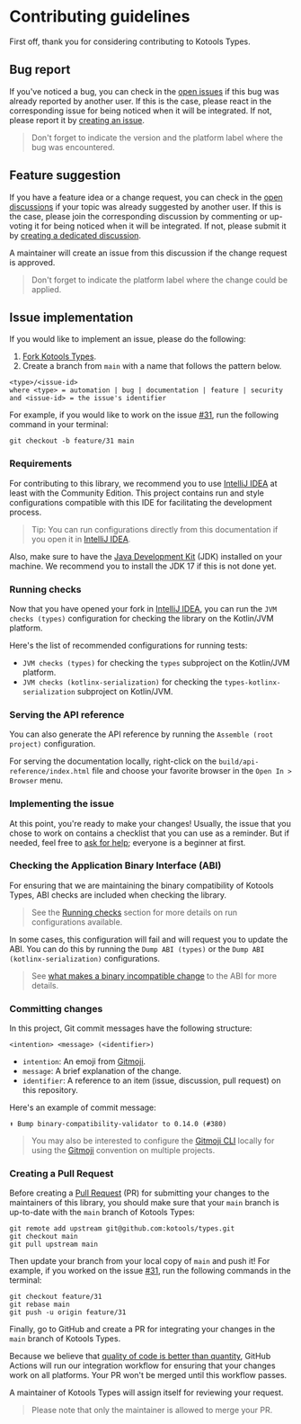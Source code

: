 # Contributing guidelines

First off, thank you for considering contributing to Kotools Types.

## Bug report

If you've noticed a bug, you can check in the [open issues] if this bug was
already reported by another user.
If this is the case, please react in the corresponding issue for being noticed
when it will be integrated.
If not, please report it by [creating an issue].

> Don't forget to indicate the version and the platform label where the bug was
> encountered.

[creating an issue]: https://github.com/kotools/types/issues/new?assignees=&labels=bug&projects=&template=bug-template.md&title=Bug
[open issues]: https://github.com/kotools/types/issues?q=is%3Aopen+is%3Aissue+label%3Abug

## Feature suggestion

If you have a feature idea or a change request, you can check in the
[open discussions] if your topic was already suggested by another user.
If this is the case, please join the corresponding discussion by commenting or
up-voting it for being noticed when it will be integrated.
If not, please submit it by [creating a dedicated discussion].

A maintainer will create an issue from this discussion if the change request is
approved.

> Don't forget to indicate the platform label where the change could be applied.

[creating a dedicated discussion]: https://github.com/kotools/types/discussions/new?category=ideas&labels=feature
[open discussions]: https://github.com/kotools/types/discussions/categories/ideas?discussions_q=is%3Aopen+category%3AIdeas+sort%3Atop

## Issue implementation

If you would like to implement an issue, please do the following:

1. [Fork Kotools Types].
2. Create a branch from `main` with a name that follows the pattern below.

```text
<type>/<issue-id>
where <type> = automation | bug | documentation | feature | security
and <issue-id> = the issue's identifier
```

For example, if you would like to work on the issue [#31], run the following
command in your terminal:

```shell
git checkout -b feature/31 main
```

[#31]: https://github.com/kotools/types/issues/31
[Fork Kotools Types]: https://github.com/kotools/types/fork

### Requirements

For contributing to this library, we recommend you to use [IntelliJ IDEA] at
least with the Community Edition.
This project contains run and style configurations compatible with this IDE for
facilitating the development process.

> Tip: You can run configurations directly from this documentation if you open
> it in [IntelliJ IDEA].

Also, make sure to have the [Java Development Kit] (JDK) installed on your
machine.
We recommend you to install the JDK 17 if this is not done yet.

[IntelliJ IDEA]: https://www.jetbrains.com/fr-fr/idea
[Java Development Kit]: https://www.oracle.com/fr/java/technologies/downloads

### Running checks

Now that you have opened your fork in [IntelliJ IDEA], you can run the
`JVM checks (types)` configuration for checking the library on the Kotlin/JVM
platform.

Here's the list of recommended configurations for running tests:

- `JVM checks (types)` for checking the `types` subproject on the Kotlin/JVM
  platform.
- `JVM checks (kotlinx-serialization)` for checking the
  `types-kotlinx-serialization` subproject on Kotlin/JVM.

### Serving the API reference

You can also generate the API reference by running the `Assemble (root project)`
configuration.

For serving the documentation locally, right-click on the
`build/api-reference/index.html` file and choose your favorite browser in the
`Open In > Browser` menu.

### Implementing the issue

At this point, you're ready to make your changes!
Usually, the issue that you chose to work on contains a checklist that you can
use as a reminder.
But if needed, feel free to [ask for help]; everyone is a beginner at first.

[ask for help]: https://github.com/kotools/types/discussions/new?category=q-a

### Checking the Application Binary Interface (ABI)

For ensuring that we are maintaining the binary compatibility of Kotools Types,
ABI checks are included when checking the library.

> See the [Running checks](#running-checks) section for more details on run
> configurations available.

In some cases, this configuration will fail and will request you to update the
ABI.
You can do this by running the `Dump ABI (types)` or the
`Dump ABI (kotlinx-serialization)` configurations.

> See [what makes a binary incompatible change] to the ABI for more details.

[what makes a binary incompatible change]: https://github.com/Kotlin/binary-compatibility-validator#what-makes-an-incompatible-change-to-the-public-binary-api

### Committing changes

In this project, Git commit messages have the following structure:

```text
<intention> <message> (<identifier>)
```

- `intention`: An emoji from [Gitmoji](https://gitmoji.dev).
- `message`: A brief explanation of the change.
- `identifier`: A reference to an item (issue, discussion, pull request) on this
  repository.

Here's an example of commit message:

```text
⬆️ Bump binary-compatibility-validator to 0.14.0 (#380)
```

> You may also be interested to configure the
> [Gitmoji CLI](https://github.com/carloscuesta/gitmoji-cli) locally for using
> the [Gitmoji](https://github.com/carloscuesta/gitmoji) convention on multiple
> projects.

### Creating a Pull Request

Before creating a [Pull Request] (PR) for submitting your changes to the
maintainers of this library, you should make sure that your `main` branch is
up-to-date with the `main` branch of Kotools Types:

```shell
git remote add upstream git@github.com:kotools/types.git
git checkout main
git pull upstream main
```

Then update your branch from your local copy of `main` and push it!
For example, if you worked on the issue [#31], run the following commands in the
terminal:

```shell
git checkout feature/31
git rebase main
git push -u origin feature/31
```

Finally, go to GitHub and create a PR for integrating your changes in the `main`
branch of Kotools Types.

Because we believe that [quality of code is better than quantity], GitHub
Actions will run our integration workflow for ensuring that your changes work on
all platforms.
Your PR won't be merged until this workflow passes.

A maintainer of Kotools Types will assign itself for reviewing your request.

> Please note that only the maintainer is allowed to merge your PR.

[Pull Request]: https://help.github.com/articles/creating-a-pull-request
[quality of code is better than quantity]: https://github.com/kotools/types#design-goals
